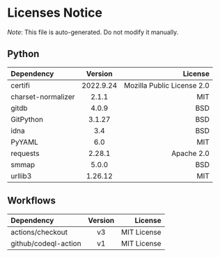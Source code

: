 # Licenses Notice
*Note*: This file is auto-generated. Do not modify it manually.
## Python
| Dependency | Version | License |
|:-----------|:-------:|--------:|
|certifi|2022.9.24|Mozilla Public License 2.0|
|charset-normalizer|2.1.1|MIT|
|gitdb|4.0.9|BSD|
|GitPython|3.1.27|BSD|
|idna|3.4|BSD|
|PyYAML|6.0|MIT|
|requests|2.28.1|Apache 2.0|
|smmap|5.0.0|BSD|
|urllib3|1.26.12|MIT|
## Workflows
| Dependency | Version | License |
|:-----------|:-------:|--------:|
|actions/checkout|v3|MIT License|
|github/codeql-action|v1|MIT License|
